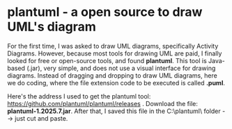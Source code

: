 # plantuml - a open source to draw UML's diagram

For the first time, I was asked to draw UML diagrams, specifically Activity Diagrams. However, because most tools for drawing UML are paid, I finally looked for free or open-source tools, and found **plantuml**. This tool is Java-based (.jar), very simple, and does not use a visual interface for drawing diagrams. Instead of dragging and dropping to draw UML diagrams, here we do coding, where the file extension code to be executed is called **.puml**.

Here's the address I used to get the plantuml tool: https://github.com/plantuml/plantuml/releases . Download the file: **plantuml-1.2025.7.jar**. After that, I saved this file in the C:\plantuml\ folder --> just cut and paste.
